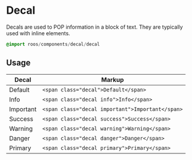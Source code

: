 
# Decal
Decals are used to <span class="decal important">POP</span> information in a block of text.
They are typically used with inline elements.


```sass
@import roos/components/decal/decal
```

## Usage

Decal                                          | Markup
---------------------------------------------- | ---------------------------
<span class="decal">Default</span>             | `<span class="decal">Default</span>`
<span class="decal info">Info</span>           | `<span class="decal info">Info</span>`
<span class="decal important">Important</span> | `<span class="decal important">Important</span>`
<span class="decal success">Success</span>     | `<span class="decal success">Success</span>`
<span class="decal warning">Warning</span>     | `<span class="decal warning">Warning</span>`
<span class="decal danger">Danger</span>       | `<span class="decal danger">Danger</span>`
<span class="decal primary">Primary</span>     | `<span class="decal primary">Primary</span>`

